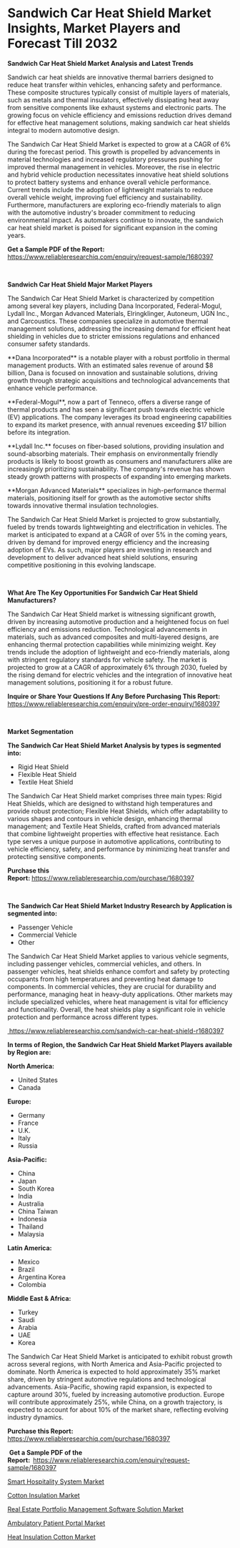 <p><h1>Sandwich Car Heat Shield Market Insights, Market Players and Forecast Till 2032</h1></p><p><strong>Sandwich Car Heat Shield Market Analysis and Latest Trends</strong></p>
<p><p>Sandwich car heat shields are innovative thermal barriers designed to reduce heat transfer within vehicles, enhancing safety and performance. These composite structures typically consist of multiple layers of materials, such as metals and thermal insulators, effectively dissipating heat away from sensitive components like exhaust systems and electronic parts. The growing focus on vehicle efficiency and emissions reduction drives demand for effective heat management solutions, making sandwich car heat shields integral to modern automotive design.</p><p>The Sandwich Car Heat Shield Market is expected to grow at a CAGR of 6% during the forecast period. This growth is propelled by advancements in material technologies and increased regulatory pressures pushing for improved thermal management in vehicles. Moreover, the rise in electric and hybrid vehicle production necessitates innovative heat shield solutions to protect battery systems and enhance overall vehicle performance. Current trends include the adoption of lightweight materials to reduce overall vehicle weight, improving fuel efficiency and sustainability. Furthermore, manufacturers are exploring eco-friendly materials to align with the automotive industry's broader commitment to reducing environmental impact. As automakers continue to innovate, the sandwich car heat shield market is poised for significant expansion in the coming years.</p></p>
<p><strong>Get a Sample PDF of the Report:&nbsp;</strong> <a href="https://www.reliableresearchiq.com/enquiry/request-sample/1680397?utm_campaign=114&utm_medium=2&utm_source=Github&utm_content=ia&utm_term=24032025&utm_id=sandwich-car-heat-shield">https://www.reliableresearchiq.com/enquiry/request-sample/1680397</a></p>
<p>&nbsp;</p>
<p><strong>Sandwich Car Heat Shield Major Market Players</strong></p>
<p><p>The Sandwich Car Heat Shield Market is characterized by competition among several key players, including Dana Incorporated, Federal-Mogul, Lydall Inc., Morgan Advanced Materials, Elringklinger, Autoneum, UGN Inc., and Carcoustics. These companies specialize in automotive thermal management solutions, addressing the increasing demand for efficient heat shielding in vehicles due to stricter emissions regulations and enhanced consumer safety standards.</p><p>**Dana Incorporated** is a notable player with a robust portfolio in thermal management products. With an estimated sales revenue of around $8 billion, Dana is focused on innovation and sustainable solutions, driving growth through strategic acquisitions and technological advancements that enhance vehicle performance.</p><p>**Federal-Mogul**, now a part of Tenneco, offers a diverse range of thermal products and has seen a significant push towards electric vehicle (EV) applications. The company leverages its broad engineering capabilities to expand its market presence, with annual revenues exceeding $17 billion before its integration.</p><p>**Lydall Inc.** focuses on fiber-based solutions, providing insulation and sound-absorbing materials. Their emphasis on environmentally friendly products is likely to boost growth as consumers and manufacturers alike are increasingly prioritizing sustainability. The company's revenue has shown steady growth patterns with prospects of expanding into emerging markets.</p><p>**Morgan Advanced Materials** specializes in high-performance thermal materials, positioning itself for growth as the automotive sector shifts towards innovative thermal insulation technologies.</p><p>The Sandwich Car Heat Shield Market is projected to grow substantially, fueled by trends towards lightweighting and electrification in vehicles. The market is anticipated to expand at a CAGR of over 5% in the coming years, driven by demand for improved energy efficiency and the increasing adoption of EVs. As such, major players are investing in research and development to deliver advanced heat shield solutions, ensuring competitive positioning in this evolving landscape.</p></p>
<p>&nbsp;</p>
<p><strong>What Are The Key Opportunities For Sandwich Car Heat Shield Manufacturers?</strong></p>
<p><p>The Sandwich Car Heat Shield market is witnessing significant growth, driven by increasing automotive production and a heightened focus on fuel efficiency and emissions reduction. Technological advancements in materials, such as advanced composites and multi-layered designs, are enhancing thermal protection capabilities while minimizing weight. Key trends include the adoption of lightweight and eco-friendly materials, along with stringent regulatory standards for vehicle safety. The market is projected to grow at a CAGR of approximately 6% through 2030, fueled by the rising demand for electric vehicles and the integration of innovative heat management solutions, positioning it for a robust future.</p></p>
<p><strong>Inquire or Share Your Questions If Any Before Purchasing This Report:</strong> <a href="https://www.reliableresearchiq.com/enquiry/pre-order-enquiry/1680397?utm_campaign=114&utm_medium=2&utm_source=Github&utm_content=ia&utm_term=24032025&utm_id=sandwich-car-heat-shield">https://www.reliableresearchiq.com/enquiry/pre-order-enquiry/1680397</a></p>
<p>&nbsp;</p>
<p><strong>Market Segmentation</strong></p>
<p><strong>The Sandwich Car Heat Shield Market Analysis by types is segmented into:</strong></p>
<p><ul><li>Rigid Heat Shield</li><li>Flexible Heat Shield</li><li>Textile Heat Shield</li></ul></p>
<p><p>The Sandwich Car Heat Shield market comprises three main types: Rigid Heat Shields, which are designed to withstand high temperatures and provide robust protection; Flexible Heat Shields, which offer adaptability to various shapes and contours in vehicle design, enhancing thermal management; and Textile Heat Shields, crafted from advanced materials that combine lightweight properties with effective heat resistance. Each type serves a unique purpose in automotive applications, contributing to vehicle efficiency, safety, and performance by minimizing heat transfer and protecting sensitive components.</p></p>
<p><strong>Purchase this Report:&nbsp;</strong><a href="https://www.reliableresearchiq.com/purchase/1680397?utm_campaign=114&utm_medium=2&utm_source=Github&utm_content=ia&utm_term=24032025&utm_id=sandwich-car-heat-shield">https://www.reliableresearchiq.com/purchase/1680397</a></p>
<p>&nbsp;</p>
<p><strong>The Sandwich Car Heat Shield Market Industry Research by Application is segmented into:</strong></p>
<p><ul><li>Passenger Vehicle</li><li>Commercial Vehicle</li><li>Other</li></ul></p>
<p><p>The Sandwich Car Heat Shield Market applies to various vehicle segments, including passenger vehicles, commercial vehicles, and others. In passenger vehicles, heat shields enhance comfort and safety by protecting occupants from high temperatures and preventing heat damage to components. In commercial vehicles, they are crucial for durability and performance, managing heat in heavy-duty applications. Other markets may include specialized vehicles, where heat management is vital for efficiency and functionality. Overall, the heat shields play a significant role in vehicle protection and performance across different types.</p></p>
<p><a href="https://www.reliableresearchiq.com/sandwich-car-heat-shield-r1680397?utm_campaign=114&utm_medium=2&utm_source=Github&utm_content=ia&utm_term=24032025&utm_id=sandwich-car-heat-shield">&nbsp;https://www.reliableresearchiq.com/sandwich-car-heat-shield-r1680397</a></p>
<p><strong>In terms of Region, the Sandwich Car Heat Shield Market Players available by Region are:</strong></p>
<p>
    <p> <strong> North America: </strong>
        <ul>
            <li>United States</li>
            <li>Canada</li>
        </ul>
        </p> 
    <p> <strong> Europe: </strong>
        <ul>
            <li>Germany</li>
            <li>France</li>
            <li>U.K.</li>
            <li>Italy</li>
            <li>Russia</li>
        </ul>
        </p> 
    <p> <strong> Asia-Pacific: </strong>
        <ul>
            <li>China</li>
            <li>Japan</li>
            <li>South Korea</li>
            <li>India</li>
            <li>Australia</li>
            <li>China Taiwan</li>
            <li>Indonesia</li>
            <li>Thailand</li>
            <li>Malaysia</li>
        </ul>
        </p> 
    <p> <strong> Latin America: </strong>
        <ul>
            <li>Mexico</li>
            <li>Brazil</li>
            <li>Argentina Korea</li>
            <li>Colombia</li>
        </ul>
        </p> 
    <p> <strong> Middle East & Africa: </strong>
        <ul>
            <li>Turkey</li>
            <li>Saudi</li>
            <li>Arabia</li>
            <li>UAE</li>
            <li>Korea</li>
        </ul>
    </p>
    </p>
<p><p>The Sandwich Car Heat Shield Market is anticipated to exhibit robust growth across several regions, with North America and Asia-Pacific projected to dominate. North America is expected to hold approximately 35% market share, driven by stringent automotive regulations and technological advancements. Asia-Pacific, showing rapid expansion, is expected to capture around 30%, fueled by increasing automotive production. Europe will contribute approximately 25%, while China, on a growth trajectory, is expected to account for about 10% of the market share, reflecting evolving industry dynamics.</p></p>
<p><strong>Purchase this Report: </strong><a href="https://www.reliableresearchiq.com/purchase/1680397?utm_campaign=114&utm_medium=2&utm_source=Github&utm_content=ia&utm_term=24032025&utm_id=sandwich-car-heat-shield">https://www.reliableresearchiq.com/purchase/1680397</a></p>
<p>&nbsp;<strong>Get a Sample PDF of the Report:&nbsp;&nbsp;</strong><a href="https://www.reliableresearchiq.com/enquiry/request-sample/1680397?utm_campaign=114&utm_medium=2&utm_source=Github&utm_content=ia&utm_term=24032025&utm_id=sandwich-car-heat-shield">https://www.reliableresearchiq.com/enquiry/request-sample/1680397</a></p>
<p><strong></strong></p>
<p><p><a href="https://github.com/cwasicioaie/Market-Research-Report-List-1/blob/main/smart-hospitality-system-market.md?utm_campaign=114&utm_medium=2&utm_source=Github&utm_content=ia&utm_term=24032025&utm_id=sandwich-car-heat-shield">Smart Hospitality System Market</a></p><p><a href="https://github.com/qianyateina/Market-Research-Report-List-1/blob/main/cotton-insulation-market.md?utm_campaign=114&utm_medium=2&utm_source=Github&utm_content=ia&utm_term=24032025&utm_id=sandwich-car-heat-shield">Cotton Insulation Market</a></p><p><a href="https://github.com/handyiongikg/Market-Research-Report-List-1/blob/main/real-estate-portfolio-management-software-solution-market.md?utm_campaign=114&utm_medium=2&utm_source=Github&utm_content=ia&utm_term=24032025&utm_id=sandwich-car-heat-shield">Real Estate Portfolio Management Software Solution Market</a></p><p><a href="https://github.com/nellygussisy/Market-Research-Report-List-1/blob/main/ambulatory-patient-portal-market.md?utm_campaign=114&utm_medium=2&utm_source=Github&utm_content=ia&utm_term=24032025&utm_id=sandwich-car-heat-shield">Ambulatory Patient Portal Market</a></p><p><a href="https://github.com/ebalabenoot/Market-Research-Report-List-1/blob/main/heat-insulation-cotton-market.md?utm_campaign=114&utm_medium=2&utm_source=Github&utm_content=ia&utm_term=24032025&utm_id=sandwich-car-heat-shield">Heat Insulation Cotton Market</a></p></p>